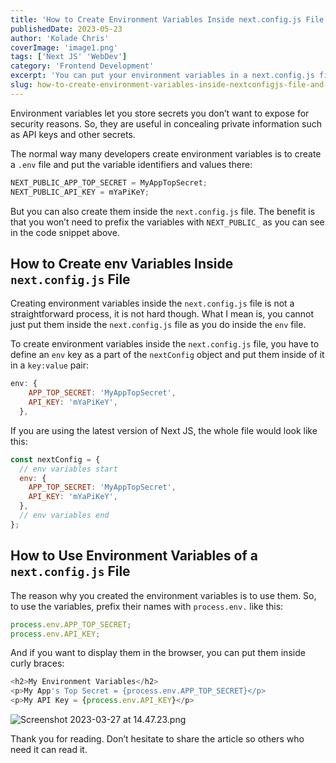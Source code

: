 ```yaml
---
title: 'How to Create Environment Variables Inside next.config.js File and Use them'
publishedDate: 2023-05-23
author: 'Kolade Chris'
coverImage: 'image1.png'
tags: ['Next JS' 'WebDev']
category: 'Frontend Development'
excerpt: 'You can put your environment variables in a next.config.js file'
slug: how-to-create-environment-variables-inside-nextconfigjs-file-and-use-them
---
```


Environment variables let you store secrets you don’t want to expose for security reasons. So, they are useful in concealing private information such as API keys and other secrets.

The normal way many developers create environment variables is to create a `.env` file and put the variable identifiers and values there:

```js
NEXT_PUBLIC_APP_TOP_SECRET = MyAppTopSecret;
NEXT_PUBLIC_API_KEY = mYaPiKeY;
```

But you can also create them inside the `next.config.js` file. The benefit is that you won’t need to prefix the variables with `NEXT_PUBLIC_` as you can see in the code snippet above.

## How to Create env Variables Inside `next.config.js` File

Creating environment variables inside the `next.config.js` file is not a straightforward process, it is not hard though. What I mean is, you cannot just put them inside the `next.config.js` file as you do inside the `env` file.

To create environment variables inside the `next.config.js` file, you have to define an `env` key as a part of the `nextConfig` object and put them inside of it in a `key:value` pair:

```js
env: {
    APP_TOP_SECRET: 'MyAppTopSecret',
    API_KEY: 'mYaPiKeY',
  },
```

If you are using the latest version of Next JS, the whole file would look like this:

```js
const nextConfig = {
  // env variables start
  env: {
    APP_TOP_SECRET: 'MyAppTopSecret',
    API_KEY: 'mYaPiKeY',
  },
  // env variables end
};
```

## How to Use Environment Variables of a `next.config.js` File

The reason why you created the environment variables is to use them. So, to use the variables, prefix their names with `process.env.` like this:

```js
process.env.APP_TOP_SECRET;
process.env.API_KEY;
```

And if you want to display them in the browser, you can put them inside curly braces:

```js
<h2>My Environment Variables</h2>
<p>My App's Top Secret = {process.env.APP_TOP_SECRET}</p>
<p>My API Key = {process.env.API_KEY}</p>
```

![Screenshot 2023-03-27 at 14.47.23.png](https://media.graphassets.com/bYFBZOeNS460jchZj7Ok)

Thank you for reading. Don’t hesitate to share the article so others who need it can read it.
